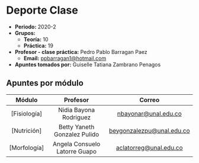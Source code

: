 # Deporte Clase

- **Periodo:** 2020-2
- **Grupos:**
  - **Teoría:** 10
  - **Práctica:** 19
- **Profesor - clase práctica:** Pedro Pablo Barragan Paez
  - **Email:** ppbarragan1@hotmail.com
- **Apuntes tomados por:** Guiselle Tatiana Zambrano Penagos


## Apuntes por módulo

| Módulo	| Profesor	|	Correo	|
| :---:	|	:---:	|	:---:	|
| [Fisiología]	| Nidia Bayona Rodriguez	|	nbayonar@unal.edu.co	|
|	[Nutrición]	|	Betty Yaneth Gonzalez Pulido |	beygonzalezpu@unal.edu.co	|
| [Morfología]	|	Angela Consuelo Latorre Guapo	|	aclatorreg@unal.edu.co	|